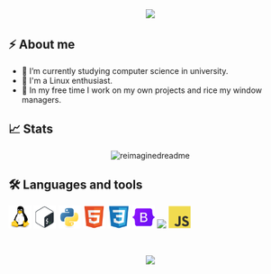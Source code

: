 <div align="center">
  <img src="https://camo.githubusercontent.com/62da68eb62b1e5f175f7d1f0191dd89a653d7908feb22d37d4a0ab07365d6791/68747470733a2f2f6d656469612e67697068792e636f6d2f6d656469612f4d3967624264396e6244724f5475314d71782f67697068792e676966" width=120>
</div>


## ⚡ About me
  - 🔭 I’m currently studying computer science in university.
  - 🐧 I'm a Linux enthusiast.
  - 🌱 In my free time I work on my own projects and rice my window managers.

## 📈 Stats

<div align="center">
  <img src="https://myreadme.vercel.app/api/embed/jorgeloopzz?panels=userstatistics,toprepositories,toplanguages,commitgraph" alt="reimaginedreadme" />
</div>

## 🛠️ Languages and tools
<div style="inline">
  <img src="https://raw.githubusercontent.com/devicons/devicon/master/icons/linux/linux-original.svg" width=40>
  <img src="https://raw.githubusercontent.com/devicons/devicon/master/icons/bash/bash-original.svg" width=40>
  <img src="https://raw.githubusercontent.com/devicons/devicon/master/icons/python/python-original.svg" width=40>
  <img src="https://raw.githubusercontent.com/devicons/devicon/master/icons/html5/html5-original.svg" width=40>
  <img src="https://raw.githubusercontent.com/devicons/devicon/master/icons/css3/css3-original.svg" width=40>
  <img src="https://raw.githubusercontent.com/devicons/devicon/master/icons/bootstrap/bootstrap-original.svg" width=40>
  <img src="https://img.icons8.com/color/344/c-programming.png" width=40>
  <img src="https://raw.githubusercontent.com/devicons/devicon/master/icons/javascript/javascript-original.svg" width=40>
</div>

&nbsp;

<p align="center"><img src="https://raw.githubusercontent.com/catppuccin/catppuccin/main/assets/footers/gray0_ctp_on_line.svg?sanitize=true" /></p>

<!--
**jorgeloopzz/jorgeloopzz** is a ✨ _special_ ✨ repository because its `README.md` (this file) appears on your GitHub profile.

Here are some ideas to get you started:

- 🔭 I’m currently working on ...
- 🌱 I’m currently learning ...
- 👯 I’m looking to collaborate on ...
- 🤔 I’m looking for help with ...
- 💬 Ask me about ...
- 📫 How to reach me: ...
- 😄 Pronouns: ...
- ⚡ Fun fact: ...
-->
